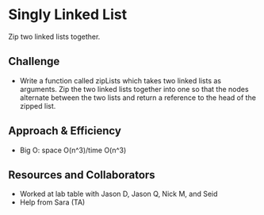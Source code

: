 # Singly Linked List
<!-- Short summary or background information -->
Zip two linked lists together.

## Challenge
<!-- Description of the challenge -->
- Write a function called zipLists which takes two linked lists as arguments. Zip the two linked lists together into one so that the nodes alternate between the two lists and return a reference to the head of the zipped list.

## Approach & Efficiency
<!-- What approach did you take? Why? What is the Big O space/time for this approach? -->
- Big O: space O(n^3)/time O(n^3)

## Resources and Collaborators

- Worked at lab table with Jason D, Jason Q, Nick M, and Seid
- Help from Sara (TA)
